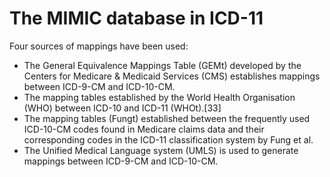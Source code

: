 # The MIMIC database in ICD-11

Four sources of mappings have been used:
- The General Equivalence Mappings Table (GEMt) developed by the Centers for Medicare & Medicaid Services (CMS) establishes mappings between ICD-9-CM and ICD-10-CM.
- The mapping tables established by the World Health Organisation (WHO) between ICD-10 and ICD-11 (WHOt).[33]
- The mapping tables (Fungt) established between the frequently used ICD-10-CM codes found in Medicare claims data and their corresponding codes in the ICD-11 classification system by Fung et al. 
- The Unified Medical Language system (UMLS) is used to generate mappings between ICD-9-CM and ICD-10-CM.
